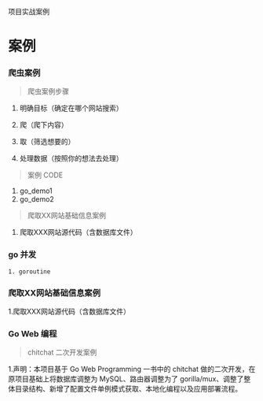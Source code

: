
项目实战案例

# 案例

### 爬虫案例 

  > 爬虫案例步骤 

   1. 明确目标（确定在哪个网站搜索）

   2. 爬（爬下内容）

   3. 取（筛选想要的）

   4. 处理数据（按照你的想法去处理）

 > 案例 CODE 

   1. go_demo1
   2. go_demo2
  
 > 爬取XX网站基础信息案例

   1. 爬取XXX网站源代码（含数据库文件）


### go 并发 

    1. goroutine

### 爬取XX网站基础信息案例 

   1.爬取XXX网站源代码（含数据库文件）

### Go Web 编程

 > chitchat 二次开发案例

   1.声明：本项目基于 Go Web Programming 一书中的 chitchat 做的二次开发，在原项目基础上将数据库调整为 MySQL、路由器调整为了 gorilla/mux、调整了整体目录结构、新增了配置文件单例模式获取、本地化编程以及应用部署流程。

